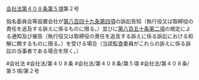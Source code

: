 [会社法第４０８条第５項](会社法＿＿＿＿第４０８条第５項)第２号

指名委員会等設置会社が[第八百四十九条第四項](会社法＿＿＿＿第８４９条第４項)の訴訟告知（執行役又は取締役の責任を追及する訴えに係るものに限る。）並びに[第八百五十条第二項](会社法＿＿＿＿第８５０条第２項)の規定による通知及び催告（執行役又は取締役の責任を追及する訴えに係る訴訟における和解に関するものに限る。）を受ける場合（当該監査委員がこれらの訴えに係る訴訟の当事者である場合を除く。）


#会社法
#会社法/第４０８条
#会社法/第４０８条/第５項
#会社法/第４０８条/第５項/第２号
